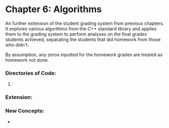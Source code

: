 # Chapter 6: Algorithms

An further extension of the student grading system from previous chapters. It explores various algorithms from the C++ standard library and applies them to the grading system to perform analyses on the final grades students achieved, separating the students that did homework from those who didn't.

By assumption, any zeros inputted for the homework grades are treated as homework not done.

### Directories of Code:
1)
### Extension:

### New Concepts:
* 
